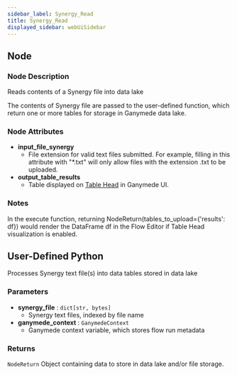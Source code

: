 ```yaml
---
sidebar_label: Synergy_Read
title: Synergy_Read
displayed_sidebar: webUiSidebar
---
```


## Node

### Node Description

Reads contents of a Synergy file into data lake

The contents of Synergy file are passed to the user-defined function, which
return one or more tables for storage in Ganymede data lake.

### Node Attributes

- **input_file_synergy**
  - File extension for valid text files submitted.  For example, filling in this attribute with "*.txt" will only allow files with the extension .txt to be uploaded.
- **output_table_results**
  - Table displayed on [Table Head](https://docs.ganymede.bio/app/intro/Concepts#table-head) in Ganymede UI.

### Notes

In the execute function, returning NodeReturn(tables_to_upload=\{'results': df\}) would render the DataFrame df in the Flow Editor if Table Head visualization is enabled.

## User-Defined Python

Processes Synergy text file(s) into data tables stored in data lake

### Parameters

- **synergy_file** : `dict[str, bytes]`
  - Synergy text files, indexed by file name
- **ganymede_context** : `GanymedeContext`
  - Ganymede context variable, which stores flow run metadata

### Returns

`NodeReturn`
  Object containing data to store in data lake and/or file storage.
